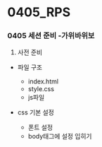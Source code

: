 # 0405_RPS

<h3> 0405 세션 준비 -가위바위보 </h3>

1. 사전 준비
- 파일 구조
    - index.html
    - style.css
    - js파일

- css 기본 설정
    - 폰트 설정
    - body태그에 설정 입히기


